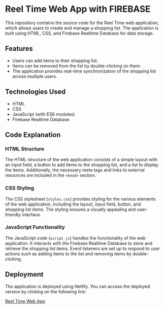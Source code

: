 # Reel Time Web App with FIREBASE

This repository contains the source code for the Reel Time web application, which allows users to create and manage a shopping list. The application is built using HTML, CSS, and Firebase Realtime Database for data storage.

## Features

- Users can add items to their shopping list.
- Items can be removed from the list by double-clicking on them.
- The application provides real-time synchronization of the shopping list across multiple users.

## Technologies Used

- HTML
- CSS
- JavaScript (with ES6 modules)
- Firebase Realtime Database

## Code Explanation

### HTML Structure

The HTML structure of the web application consists of a simple layout with an input field, a button to add items to the shopping list, and a list to display the items. Additionally, the necessary meta tags and links to external resources are included in the `<head>` section.

### CSS Styling

The CSS stylesheet (`styles.css`) provides styling for the various elements of the web application, including the layout, input field, button, and shopping list items. The styling ensures a visually appealing and user-friendly interface.

### JavaScript Functionality

The JavaScript code (`script.js`) handles the functionality of the web application. It interacts with the Firebase Realtime Database to store and retrieve the shopping list items. Event listeners are set up to respond to user actions such as adding items to the list and removing items by double-clicking.

## Deployment

The application is deployed using Netlify. You can access the deployed version by clicking on the following link:

[Reel Time Web App](https://reel-time-web-app.netlify.app/)
